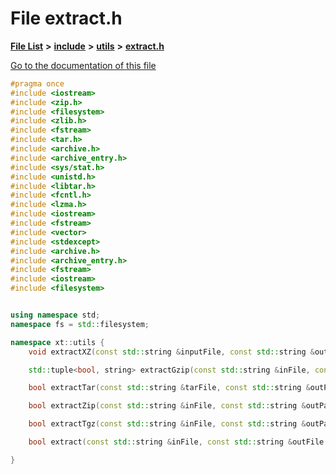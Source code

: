 

# File extract.h

[**File List**](files.md) **>** [**include**](dir_d44c64559bbebec7f509842c48db8b23.md) **>** [**utils**](dir_821002d4f10779a80d4fb17bc32f21f1.md) **>** [**extract.h**](extract_8h.md)

[Go to the documentation of this file](extract_8h.md)


```C++
#pragma once
#include <iostream>
#include <zip.h>
#include <filesystem>
#include <zlib.h>
#include <fstream>
#include <tar.h>
#include <archive.h>
#include <archive_entry.h>
#include <sys/stat.h>
#include <unistd.h>
#include <libtar.h>
#include <fcntl.h>
#include <lzma.h>
#include <iostream>
#include <fstream>
#include <vector>
#include <stdexcept>
#include <archive.h>
#include <archive_entry.h>
#include <fstream>
#include <iostream>
#include <filesystem>


using namespace std;
namespace fs = std::filesystem;

namespace xt::utils {
    void extractXZ(const std::string &inputFile, const std::string &outputFile);

    std::tuple<bool, string> extractGzip(const std::string &inFile, const std::string &outFile = "");

    bool extractTar(const std::string &tarFile, const std::string &outPath = "./");

    bool extractZip(const std::string &inFile, const std::string &outPath = "./");

    bool extractTgz(const std::string &inFile, const std::string &outPath = "./");

    bool extract(const std::string &inFile, const std::string &outFile = "");

}
```


